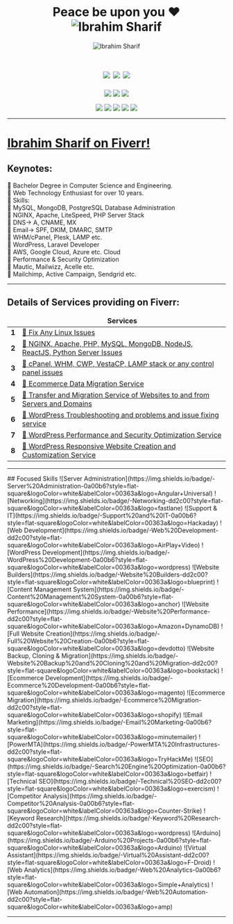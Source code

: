 <!--  Todo: Rearrange the portfolio Images-->
<!---##------------------------------------------  Introduction    ----------------------------------------------##--->

<h1 align="center">Peace be upon you ❤<br/>
    <img src="https://komarev.com/ghpvc/?username=shuvoaftab&label=Times%20Noticed&color=263238&style=flat" alt="Ibrahim Sharif" />
</h1>
<p align="center">
<img src="https://github.com/shuvoaftab/shuvoaftab/blob/master/images/githubx300.jpg" alt="Ibrahim Sharif" />
</p>

<!---##------------------------------------------  Badge Links    ----------------------------------------------##--->
<h1 align="center"> 
<a href="https://www.upwork.com/freelancers/~01fa5280996d3915be/" target="_blank"><img src="https://img.shields.io/badge/-Upwork-14a800?style=for-the-badge&logoColor=white&labelColor=33691e&logo=upwork"/></a>
<a href="https://www.fiverr.com/shuvoaftab/" target="_blank"><img src="https://img.shields.io/badge/-Fiverr-1dbf73?style=for-the-badge&logoColor=white&labelColor=04914f&logo=fiverr"/></a> 
<a href="https://www.linkedin.com/in/ibrahimsharif/" target="_blank"><img src="https://img.shields.io/badge/-LinkedIN-0077B5?style=for-the-badge&logoColor=white&labelColor=283593&logo=Linkedin"/></a>
</h1>

<p align="center"> 
<a href="https://ibrahimsharif.com" target="_blank"><img src="https://img.shields.io/badge/-ibrahimsharif.com-3423A6?style=flat-square&logoColor=white&labelColor=6200ea&logo=Google-Chrome"/></a>
<a href="mailto:contact@ibrahimsharif.com" target="_blank"><img src="https://img.shields.io/badge/-contact@ibrahimsharif.com-D14836?style=flat-square&logoColor=white&labelColor=6200ea&logo=Gmail"/></a>
    <a href="#" target="_blank"><img src="https://img.shields.io/badge/-aftab.shuvo-00aff0?style=flat-square&logoColor=white&labelColor=6200ea&logo=skype"/></a>
</p>

<p align="center">
<a href="https://www.facebook.com/ibrahimsharifdevelops/"><img src="https://img.shields.io/badge/-Developer-3b5998?style=flat&logoColor=white&labelColor=311b92&logo=Facebook"/></a>
<a href="https://www.facebook.com/ibrahimsharifofficial/"><img src="https://img.shields.io/badge/-Travel%20Photographer-3b5998?style=flat&logoColor=white&labelColor=311b92&logo=Facebook"/></a>
<a href="https://www.instagram.com/ibrahim.ibn.alamgir"><img src="https://img.shields.io/badge/-ibrahim.ibn.alamgir-e1306c?style=flat&logoColor=white&labelColor=311b92&logo=Instagram"/></a>
<a href="https://www.twitter.com/shuvoaftab"><img src="https://img.shields.io/badge/-Tweet%20me-1da1f2?style=flat&logoColor=white&labelColor=311b92&logo=twitter"/></a>
<a href="https://www.youtube.com/user/MrIbrahimsharif/"><img src="https://img.shields.io/badge/-My%20Videos-ff0000?style=flat&logoColor=white&labelColor=311b92&logo=youtube"/></a>
<!--a href="https://forum.xda-developers.com/m/shuvoaftab.7111152/"><img src="https://img.shields.io/badge/-XDA-EA7100?style=flat&logoColor=white&labelColor=311b92&logo=XDA+Developers"/></a>
<a href="#"><img src="https://img.shields.io/badge/-Ibrahim-BD081C?style=flat&logo=Pinterest&logoColor=white"/></a>
<a href="#"><img src="https://img.shields.io/badge/-Ibrahim-1769FF?style=flat&logo=Behance&logoColor=white"/></a-->
</p>

<hr>

# <a href="https://fiverr.com/shuvoaftab/">Ibrahim Sharif on Fiverr!</a>

## Keynotes:
💠 Bachelor Degree in Computer Science and Engineering.     <br />
💠 Web Technology Enthusiast for over 10 years.    <br />
💠 Skills:    <br />
🎯 MySQL, MongoDB, PostgreSQL Database Administration    <br />
🎯 NGINX, Apache, LiteSpeed, PHP Server Stack    <br />
🎯 DNS-> A, CNAME, MX    <br />
🎯 Email-> SPF, DKIM, DMARC, SMTP    <br />
🎯 WHM/cPanel, Plesk, LAMP etc.    <br />
🎯 WordPress, Laravel Developer    <br />
🎯 AWS, Google Cloud, Azure etc. Cloud    <br />
🎯 Performance & Security Optimization    <br />
🎯 Mautic, Mailwizz, Acelle etc.    <br />
🎯 Mailchimp, Active Campaign, Sendgrid etc.    <br />
<hr>

## Details of Services providing on Fiverr:
<table>
  <thead align="center">
    <tr border: none;>
      <td><b></b></td>
      <td><b>Services</b></td>
    </tr>
  </thead>
  <tbody>
    <tr><td><b>1</b></td>
     <td><a href="https://github.com/shuvoaftab/fiverr/blob/main/services/any-linux-server-issues.md/">🌱 Fix Any Linux Issues</a></td> </tr>
    <tr><td><b>2</b></td>
      <td><a href="https://github.com/shuvoaftab/fiverr/blob/main/services/NGINX-Apache-PHP-MySQL-MongoDB-JS-Python-Server-Issues.md/">🌱 NGINX, Apache, PHP, MySQL, MongoDB, NodeJS, ReactJS, Python Server Issues</a></td> </tr>
    <tr><td><b>3</b></td>
      <td><a href="https://github.com/shuvoaftab/fiverr/blob/main/services/cpanel-plesk-cwp-vestacp-LAMP-any-control-panel-issues.md/">🐞 cPanel, WHM, CWP, VestaCP, LAMP stack or any control panel issues</a></td> </tr>
    <tr><td><b>4</b></td>
      <td><a href="https://github.com/shuvoaftab/fiverr/blob/main/services/ecommerce-data-migration.md/">🌱 Ecommerce Data Migration Service </a></td> </tr>
    <tr><td><b>5</b></td>
      <td><a href="https://github.com/shuvoaftab/fiverr/blob/main/services/transfer-and-migration-of-websites-to-and-from-servers-and-domains.md/">🌱 Transfer and Migration Service of Websites to and from Servers and Domains </a></td> </tr>
    <tr><td><b>6</b></td>
      <td><a href="https://github.com/shuvoaftab/fiverr/blob/main/services/wordpress-responsive-website-creation-and-customization.md/">🐞 WordPress Troubleshooting and problems and issue fixing service </a></td> </tr>
    <tr><td><b>7</b></td>
      <td><a href="https://github.com/shuvoaftab/fiverr/blob/main/services/wordpress-performance-and-security-optimization.md/">🐞 WordPress Performance and Security Optimization Service </a></td> </tr>
    <tr><td><b>8</b></td>
      <td><a href="https://github.com/shuvoaftab/fiverr/blob/main/services/wordpress-responsive-website-creation-and-customization.md/">🌱 WordPress Responsive Website Creation and Customization Service </a></td> </tr>

  </tbody>
</table>
<hr>
<!---##------------------------------------------  Focused Skills    ----------------------------------------------##--->
## Focused Skills
![Server Administration](https://img.shields.io/badge/-Server%20Administration-0a00b6?style=flat-square&logoColor=white&labelColor=00363a&logo=Angular+Universal)
![Networking](https://img.shields.io/badge/-Networking-dd2c00?style=flat-square&logoColor=white&labelColor=00363a&logo=fastlane)
![Support & IT](https://img.shields.io/badge/-Support%20and%20IT-0a00b6?style=flat-square&logoColor=white&labelColor=00363a&logo=Hackaday)
![Web Development](https://img.shields.io/badge/-Web%20Development-dd2c00?style=flat-square&logoColor=white&labelColor=00363a&logo=AirPlay+Video)
![WordPress Development](https://img.shields.io/badge/-WordPress%20Development-0a00b6?style=flat-square&logoColor=white&labelColor=00363a&logo=wordpress)
![Website Builders](https://img.shields.io/badge/-Website%20Builders-dd2c00?style=flat-square&logoColor=white&labelColor=00363a&logo=blueprint)
![Content Management System](https://img.shields.io/badge/-Content%20Management%20System-0a00b6?style=flat-square&logoColor=white&labelColor=00363a&logo=anchor)
![Website Performance](https://img.shields.io/badge/-Website%20Performance-dd2c00?style=flat-square&logoColor=white&labelColor=00363a&logo=Amazon+DynamoDB)
![Full Website Creation](https://img.shields.io/badge/-Full%20Website%20Creation-0a00b6?style=flat-square&logoColor=white&labelColor=00363a&logo=devdotto)
![Website Backup, Cloning & Migration](https://img.shields.io/badge/-Website%20Backup%20and%20Cloning%20and%20Migration-dd2c00?style=flat-square&logoColor=white&labelColor=00363a&logo=bookstack)
![Ecommerce Development](https://img.shields.io/badge/-Ecommerce%20Development-0a00b6?style=flat-square&logoColor=white&labelColor=00363a&logo=magento)
![Ecommerce Migration](https://img.shields.io/badge/-Ecommerce%20Migration-dd2c00?style=flat-square&logoColor=white&labelColor=00363a&logo=shopify)
![Email Marketing](https://img.shields.io/badge/-Email%20Marketing-0a00b6?style=flat-square&logoColor=white&labelColor=00363a&logo=minutemailer)
![PowerMTA](https://img.shields.io/badge/-PowerMTA%20Infrastructures-dd2c00?style=flat-square&logoColor=white&labelColor=00363a&logo=TryHackMe)
![SEO](https://img.shields.io/badge/-Search%20Engine%20Optimization-0a00b6?style=flat-square&logoColor=white&labelColor=00363a&logo=betfair)
![Technical SEO](https://img.shields.io/badge/-Technical%20SEO-dd2c00?style=flat-square&logoColor=white&labelColor=00363a&logo=exercism)
![Competitor Analysis](https://img.shields.io/badge/-Competitor%20Analysis-0a00b6?style=flat-square&logoColor=white&labelColor=00363a&logo=Counter-Strike)
![Keyword Research](https://img.shields.io/badge/-Keyword%20Research-dd2c00?style=flat-square&logoColor=white&labelColor=00363a&logo=wordpress)
![Arduino](https://img.shields.io/badge/-Arduino%20Projects-0a00b6?style=flat-square&logoColor=white&labelColor=00363a&logo=Arduino)
![Virtual Assistant](https://img.shields.io/badge/-Virtual%20Assistant-dd2c00?style=flat-square&logoColor=white&labelColor=00363a&logo=F-Droid)
![Web Analytics](https://img.shields.io/badge/-Web%20Analytics-0a00b6?style=flat-square&logoColor=white&labelColor=00363a&logo=Simple+Analytics)
![Web Automation](https://img.shields.io/badge/-Web%20Automation-dd2c00?style=flat-square&logoColor=white&labelColor=00363a&logo=amp)

<hr>